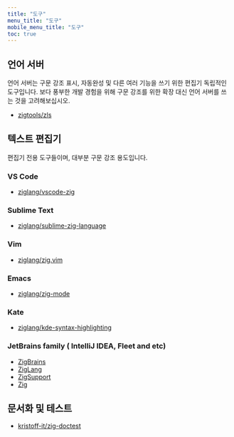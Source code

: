 ```yaml
---
title: "도구"
menu_title: "도구"
mobile_menu_title: "도구"
toc: true
---
```


## 언어 서버
언어 서버는 구문 강조 표시, 자동완성 및 다른 여러 기능을 쓰기 위한 편집기 독립적인 도구입니다. 보다 풍부한 개발 경험을 위해 구문 강조를 위한 확장 대신 언어 서버를 쓰는 것을 고려해보십시오.

- [zigtools/zls](https://github.com/zigtools/zls)

## 텍스트 편집기
편집기 전용 도구들이며, 대부분 구문 강조 용도입니다.

### VS Code
- [ziglang/vscode-zig](https://github.com/ziglang/vscode-zig)

### Sublime Text
- [ziglang/sublime-zig-language](https://github.com/ziglang/sublime-zig-language)

### Vim
- [ziglang/zig.vim](https://github.com/ziglang/zig.vim)

### Emacs
- [ziglang/zig-mode](https://github.com/ziglang/zig-mode)

### Kate
- [ziglang/kde-syntax-highlighting](https://github.com/ziglang/kde-syntax-highlighting)

### JetBrains family ( IntelliJ IDEA, Fleet and etc)
- [ZigBrains](https://plugins.jetbrains.com/plugin/22456-zigbrains)
- [ZigLang](https://plugins.jetbrains.com/plugin/17143-ziglang)
- [ZigSupport](https://plugins.jetbrains.com/plugin/18062-zig-support)
- [Zig](https://plugins.jetbrains.com/plugin/10560-zig)

## 문서화 및 테스트
- [kristoff-it/zig-doctest](https://github.com/kristoff-it/zig-doctest)

